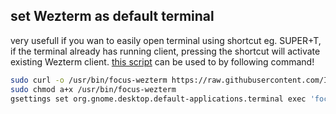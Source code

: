 ## set Wezterm as default terminal
very usefull if you wan to easily open terminal using shortcut eg. SUPER+T, if the terminal already has running client, pressing the shortcut will activate existing Wezterm client.
[this script](./default-application.terminal.sh) can be used to by following command!
```bash
sudo curl -o /usr/bin/focus-wezterm https://raw.githubusercontent.com/Ichsan-T45/scripts/refs/heads/main/elementary-config/default-application.terminal.sh 
sudo chmod a+x /usr/bin/focus-wezterm 
gsettings set org.gnome.desktop.default-applications.terminal exec 'focus-wezterm'
```
